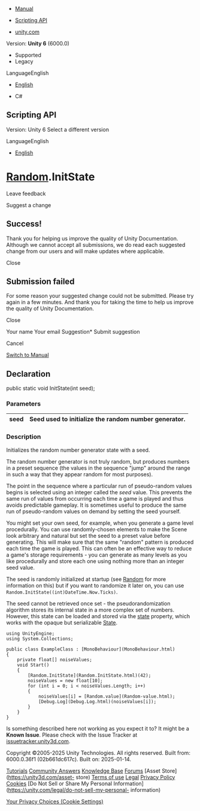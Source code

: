 [ ]()

  * [Manual](../Manual/index.html)
  * [Scripting API](../ScriptReference/index.html)

  * [unity.com](https://unity.com/)

Version: **Unity 6** (6000.0)

  * Supported
  * Legacy

LanguageEnglish

  * [English]()

  * C#

[ ](https://docs.unity3d.com)

## Scripting API

Version: Unity 6 Select a different version

LanguageEnglish

  * [English]()

#  [Random](Random.html).InitState

Leave feedback

Suggest a change

## Success!

Thank you for helping us improve the quality of Unity Documentation. Although
we cannot accept all submissions, we do read each suggested change from our
users and will make updates where applicable.

Close

## Submission failed

For some reason your suggested change could not be submitted. Please <a>try
again</a> in a few minutes. And thank you for taking the time to help us
improve the quality of Unity Documentation.

Close

Your name Your email Suggestion* Submit suggestion

Cancel

[Switch to Manual](../Manual/class-random.html "Go to Random Component in the
Manual")

## Declaration

public static void InitState(int seed);

### Parameters

seed | Seed used to initialize the random number generator.  
---|---  
  
### Description

Initializes the random number generator state with a seed.

The random number generator is not truly random, but produces numbers in a
preset sequence (the values in the sequence "jump" around the range in such a
way that they appear random for most purposes).  
  
The point in the sequence where a particular run of pseudo-random values
begins is selected using an integer called the _seed_ value. This prevents the
same run of values from occurring each time a game is played and thus avoids
predictable gameplay. It is sometimes useful to produce the same run of
pseudo-random values on demand by setting the seed yourself.  
  
You might set your own seed, for example, when you generate a game level
procedurally. You can use randomly-chosen elements to make the Scene look
arbitrary and natural but set the seed to a preset value before generating.
This will make sure that the same "random" pattern is produced each time the
game is played. This can often be an effective way to reduce a game's storage
requirements - you can generate as many levels as you like procedurally and
store each one using nothing more than an integer seed value.  
  
The seed is randomly initialized at startup (see [Random](Random.html) for
more information on this) but if you want to randomize it later on, you can
use `Random.InitState((int)DateTime.Now.Ticks)`.  
  
The seed cannot be retrieved once set - the pseudorandomization algorithm
stores its internal state in a more complex set of numbers. However, this
state can be loaded and stored via the [state](Random-state.html) property,
which works with the opaque but serializable [State](Random.State.html).

    
    
    using UnityEngine;
    using System.Collections;  
      
    public class ExampleClass : [MonoBehaviour](MonoBehaviour.html)
    {
        private float[] noiseValues;
        void Start()
        {
            [Random.InitState](Random.InitState.html)(42);
            noiseValues = new float[10];
            for (int i = 0; i < noiseValues.Length; i++)
            {
                noiseValues[i] = [Random.value](Random-value.html);
                [Debug.Log](Debug.Log.html)(noiseValues[i]);
            }
        }
    }
    

Is something described here not working as you expect it to? It might be a
**Known Issue**. Please check with the Issue Tracker at
[issuetracker.unity3d.com](https://issuetracker.unity3d.com).

Copyright ©2005-2025 Unity Technologies. All rights reserved. Built from:
6000.0.36f1 (02b661dc617c). Built on: 2025-01-14.

[Tutorials](https://unity3d.com/learn) [Community
Answers](https://answers.unity3d.com) [Knowledge
Base](https://support.unity3d.com/hc/en-us)
[Forums](https://forum.unity3d.com) [Asset Store](https://unity3d.com/asset-
store) [Terms of use](https://docs.unity3d.com/Manual/TermsOfUse.html)
[Legal](https://unity.com/legal) [Privacy
Policy](https://unity.com/legal/privacy-policy)
[Cookies](https://unity.com/legal/cookie-policy) [Do Not Sell or Share My
Personal Information](https://unity.com/legal/do-not-sell-my-personal-
information)

[Your Privacy Choices (Cookie Settings)](javascript:void\(0\);)

